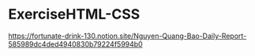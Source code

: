# ExerciseHTML-CSS
https://fortunate-drink-130.notion.site/Nguyen-Quang-Bao-Daily-Report-585989dc4ded4940830b79224f5994b0
